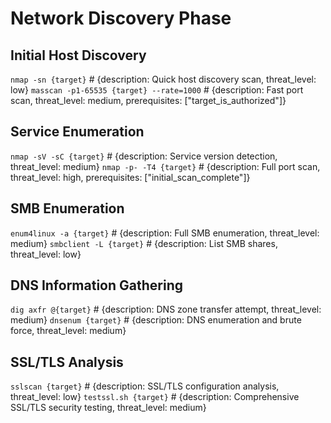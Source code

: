 # Network Discovery Phase

## Initial Host Discovery
`nmap -sn {target}` # {description: Quick host discovery scan, threat_level: low}
`masscan -p1-65535 {target} --rate=1000` # {description: Fast port scan, threat_level: medium, prerequisites: ["target_is_authorized"]}

## Service Enumeration
`nmap -sV -sC {target}` # {description: Service version detection, threat_level: medium}
`nmap -p- -T4 {target}` # {description: Full port scan, threat_level: high, prerequisites: ["initial_scan_complete"]}

## SMB Enumeration
`enum4linux -a {target}` # {description: Full SMB enumeration, threat_level: medium}
`smbclient -L {target}` # {description: List SMB shares, threat_level: low}

## DNS Information Gathering
`dig axfr @{target}` # {description: DNS zone transfer attempt, threat_level: medium}
`dnsenum {target}` # {description: DNS enumeration and brute force, threat_level: medium}

## SSL/TLS Analysis
`sslscan {target}` # {description: SSL/TLS configuration analysis, threat_level: low}
`testssl.sh {target}` # {description: Comprehensive SSL/TLS security testing, threat_level: medium}